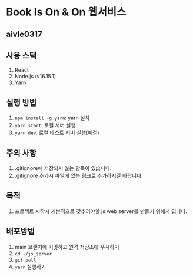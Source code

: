# Book Is On & On 웹서비스
## aivle0317

## 사용 스택

1. React
2. Node.js (v16.15.1)
3. Yarn

## 실행 방법

1. `npm install -g yarn`: yarn 설치
2. `yarn start`: 로컬 서버 실행
3. `yarn dev`: 로컬 테스트 서버 실행(예정)

## 주의 사항

1. .gitignore에 저장되지 않는 항목이 있습니다.
2. .gitignore 추가시 파일에 있는 링크로 추가하시길 바랍니다.

## 목적

1. 프로젝트 시작시 기본적으로 갖추어야할 js web server를 만들기 위해서 입니다.

## 배포방법

1. main 브랜치에 커밋하고 원격 저장소에 푸시하기
2. `cd ~/js_server`
3. `git pull`
4. `yarn` 실행하기

